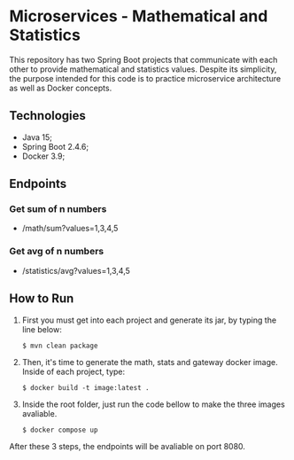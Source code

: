 # Microservices - Mathematical and Statistics

This repository has two Spring Boot projects that communicate with each other to provide mathematical and statistics values. Despite its simplicity, the purpose intended for this code is to practice microservice architecture as well as Docker concepts. 

## Technologies

- Java 15;
- Spring Boot 2.4.6;
- Docker 3.9;

## Endpoints

### Get sum of n numbers

- /math/sum?values=1,3,4,5

### Get avg of n numbers

- /statistics/avg?values=1,3,4,5

## How to Run

1. First you must get into each project and generate its jar, by typing the line below:

    `$ mvn clean package`

2. Then, it's time to generate the math, stats and gateway docker image. Inside of each project, type:

    `$ docker build -t image:latest .`

3. Inside the root folder, just run the code bellow to make the three images avaliable.

    `$ docker compose up`

After these 3 steps, the endpoints will be avaliable on port 8080.